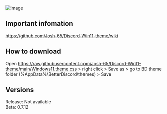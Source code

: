 ![image](https://user-images.githubusercontent.com/26977075/149966946-5cb25797-7857-4589-aba3-ed63bf578b88.png)


## Important infomation
https://github.com/Josh-65/Discord-Win11-theme/wiki


## How to download
Open https://raw.githubusercontent.com/Josh-65/Discord-Win11-theme/main/Windows11.theme.css > right click > Save as > go to BD theme folder (%AppData%\BetterDiscord\themes) > Save


## Versions
Release: Not available <br>
Beta: 0.7.12

